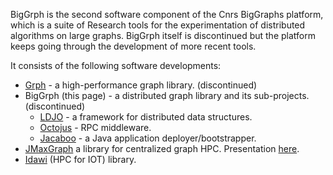 BigGrph is the second software component of the Cnrs BigGraphs platform, which is a suite of Research tools for the experimentation of distributed algorithms on large graphs. BigGrph itself is discontinued but the platform keeps going through the development of more recent tools.

It consists of the following software developments:
* [Grph](https://github.com/lhogie/grph/) - a high-performance graph library. (discontinued) 
* BigGrph (this page) - a distributed graph library and its sub-projects. (discontinued)
  * [LDJO](https://github.com/lhogie/ldjo/) - a framework for distributed data structures.
  * [Octojus](https://github.com/lhogie/octojus/) - RPC middleware.
  * [Jacaboo](https://github.com/lhogie/jacaboo/) - a Java application deployer/bootstrapper.
* [JMaxGraph](https://github.com/lhogie/jmaxgraph/) a library for centralized graph HPC. Presentation [here](https://www.google.com/url?sa=t&rct=j&q=&esrc=s&source=web&cd=&ved=2ahUKEwjn5uLxr8vuAhWkp1kKHWA_BXEQFjAAegQIAhAC&url=http%3A%2F%2Fdevlog.cnrs.fr%2F_media%2Fapsem2018.ateliermadics-graminee-perennes.pdf%3Fid%3Dapsem2018%26cache%3Dcache&usg=AOvVaw3CxOXuqC2FIKIXOHZznPi2).
* [Idawi](https://github.com/lhogie/idawi/) (HPC for IOT) library.
